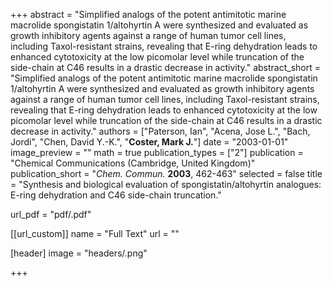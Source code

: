+++
abstract = "Simplified analogs of the potent antimitotic marine macrolide spongistatin 1/altohyrtin A were synthesized and evaluated as growth inhibitory agents against a range of human tumor cell lines, including Taxol-resistant strains, revealing that E-ring dehydration leads to enhanced cytotoxicity at the low picomolar level while truncation of the side-chain at C46 results in a drastic decrease in activity."
abstract_short = "Simplified analogs of the potent antimitotic marine macrolide spongistatin 1/altohyrtin A were synthesized and evaluated as growth inhibitory agents against a range of human tumor cell lines, including Taxol-resistant strains, revealing that E-ring dehydration leads to enhanced cytotoxicity at the low picomolar level while truncation of the side-chain at C46 results in a drastic decrease in activity."
authors = ["Paterson, Ian", "Acena, Jose L.", "Bach, Jordi", "Chen, David Y.-K.", "**Coster, Mark J.**"]
date = "2003-01-01"
image_preview = ""
math = true
publication_types = ["2"]
publication = "Chemical Communications (Cambridge, United Kingdom)"
publication_short = "_Chem. Commun._ **2003**, 462-463"
selected = false
title = "Synthesis and biological evaluation of spongistatin/altohyrtin analogues: E-ring dehydration and C46 side-chain truncation."

url_pdf = "pdf/.pdf"

[[url_custom]]
  name = "Full Text"
  url = ""

[header]
image = "headers/.png"


+++
